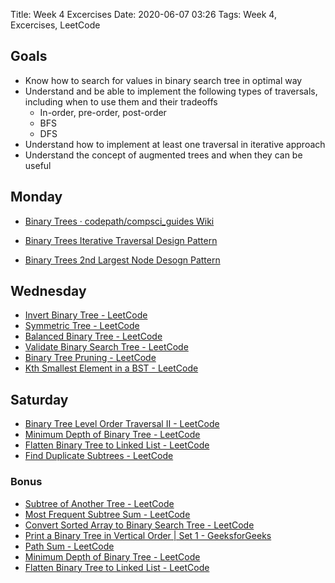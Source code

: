 Title: Week 4 Excercises
Date: 2020-06-07 03:26
Tags: Week 4, Excercises, LeetCode

## Goals

- Know how to search for values in binary search tree in optimal way
- Understand and be able to implement the following types of traversals, including when to use them and their tradeoffs
    - In-order, pre-order, post-order
    - BFS
    - DFS
- Understand how to implement at least one traversal in iterative approach
- Understand the concept of augmented trees and when they can be useful



## Monday

- [Binary Trees · codepath/compsci_guides Wiki](https://github.com/codepath/compsci_guides/wiki/Binary-Trees)

- [Binary Trees Iterative Traversal Design Pattern](https://github.com/codepath/compsci_guides/wiki/Binary-Trees-Iterative-Traversal)
- [Binary Trees 2nd Largest Node Desogn Pattern](https://github.com/codepath/compsci_guides/wiki/Binary-Trees-2nd-Largest-Node)


## Wednesday

* [Invert Binary Tree - LeetCode](https://leetcode.com/problems/invert-binary-tree/)
* [Symmetric Tree - LeetCode](https://leetcode.com/problems/symmetric-tree/description/)
* [Balanced Binary Tree - LeetCode](https://leetcode.com/problems/balanced-binary-tree/)
* [Validate Binary Search Tree - LeetCode](https://leetcode.com/problems/validate-binary-search-tree/description/)
* [Binary Tree Pruning - LeetCode](https://leetcode.com/problems/binary-tree-pruning/description/)
* [Kth Smallest Element in a BST - LeetCode](https://leetcode.com/problems/kth-smallest-element-in-a-bst/description/)




## Saturday

* [Binary Tree Level Order Traversal II - LeetCode](https://leetcode.com/problems/binary-tree-level-order-traversal-ii/description/)
* [Minimum Depth of Binary Tree - LeetCode](https://leetcode.com/problems/minimum-depth-of-binary-tree/description/)
* [Flatten Binary Tree to Linked List - LeetCode](https://leetcode.com/problems/flatten-binary-tree-to-linked-list/description/)
* [Find Duplicate Subtrees - LeetCode](https://leetcode.com/problems/find-duplicate-subtrees/description/)

### Bonus
* [Subtree of Another Tree - LeetCode](https://leetcode.com/problems/subtree-of-another-tree/description/)
* [Most Frequent Subtree Sum - LeetCode](https://leetcode.com/problems/most-frequent-subtree-sum/description/)
* [Convert Sorted Array to Binary Search Tree - LeetCode](https://leetcode.com/problems/convert-sorted-array-to-binary-search-tree/description/)
* [Print a Binary Tree in Vertical Order | Set 1 - GeeksforGeeks](https://www.geeksforgeeks.org/print-binary-tree-vertical-order/)
* [Path Sum - LeetCode](https://leetcode.com/problems/path-sum/)
* [Minimum Depth of Binary Tree - LeetCode](https://leetcode.com/problems/minimum-depth-of-binary-tree/description/)
* [Flatten Binary Tree to Linked List - LeetCode](https://leetcode.com/problems/flatten-binary-tree-to-linked-list/description/)

    